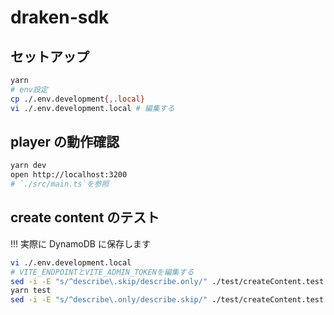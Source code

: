 # draken-sdk

## セットアップ

```sh
yarn
# env設定
cp ./.env.development{,.local}
vi ./.env.development.local # 編集する
```

## player の動作確認

```sh
yarn dev
open http://localhost:3200
# `./src/main.ts`を参照
```

## create content のテスト

!!! 実際に DynamoDB に保存します

```sh
vi ./.env.development.local
# VITE_ENDPOINTとVITE_ADMIN_TOKENを編集する
sed -i -E "s/^describe\.skip/describe.only/" ./test/createContent.test.ts
yarn test
sed -i -E "s/^describe\.only/describe.skip/" ./test/createContent.test.ts
```

